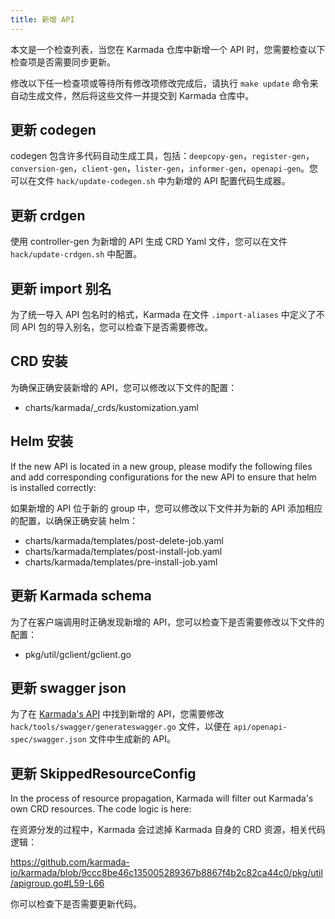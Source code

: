 ```yaml
---
title: 新增 API
---
```


本文是一个检查列表，当您在 Karmada 仓库中新增一个 API 时，您需要检查以下检查项是否需要同步更新。

修改以下任一检查项或等待所有修改项修改完成后，请执行 `make update` 命令来自动生成文件，然后将这些文件一并提交到 Karmada 仓库中。

## 更新 codegen

codegen 包含许多代码自动生成工具，包括：`deepcopy-gen`，`register-gen`，`conversion-gen`，`client-gen`，`lister-gen`，`informer-gen`，`openapi-gen`。您可以在文件 `hack/update-codegen.sh` 中为新增的 API 配置代码生成器。

## 更新 crdgen

使用 controller-gen 为新增的 API 生成 CRD Yaml 文件，您可以在文件 `hack/update-crdgen.sh` 中配置。

## 更新 import 别名

为了统一导入 API 包名时的格式，Karmada 在文件 `.import-aliases` 中定义了不同 API 包的导入别名，您可以检查下是否需要修改。

## CRD 安装

为确保正确安装新增的 API，您可以修改以下文件的配置：

- charts/karmada/_crds/kustomization.yaml

## Helm 安装

If the new API is located in a new group, please modify the following files and add corresponding configurations for the new API to ensure that helm is installed correctly:

如果新增的 API 位于新的 group 中，您可以修改以下文件并为新的 API 添加相应的配置，以确保正确安装 helm：

- charts/karmada/templates/post-delete-job.yaml
- charts/karmada/templates/post-install-job.yaml
- charts/karmada/templates/pre-install-job.yaml

## 更新 Karmada schema

为了在客户端调用时正确发现新增的 API，您可以检查下是否需要修改以下文件的配置：

- pkg/util/gclient/gclient.go

## 更新 swagger json

为了在 [Karmada's API](https://karmada.io/docs/category/karmada-api) 中找到新增的 API，您需要修改 `hack/tools/swagger/generateswagger.go` 文件，以便在 `api/openapi-spec/swagger.json` 文件中生成新的 API。

## 更新 SkippedResourceConfig

In the process of resource propagation, Karmada will filter out Karmada's own CRD resources. The code logic is here:

在资源分发的过程中，Karmada 会过滤掉 Karmada 自身的 CRD 资源，相关代码逻辑：

https://github.com/karmada-io/karmada/blob/9ccc8be46c135005289367b8867f4b2c82ca44c0/pkg/util/apigroup.go#L59-L66

你可以检查下是否需要更新代码。
